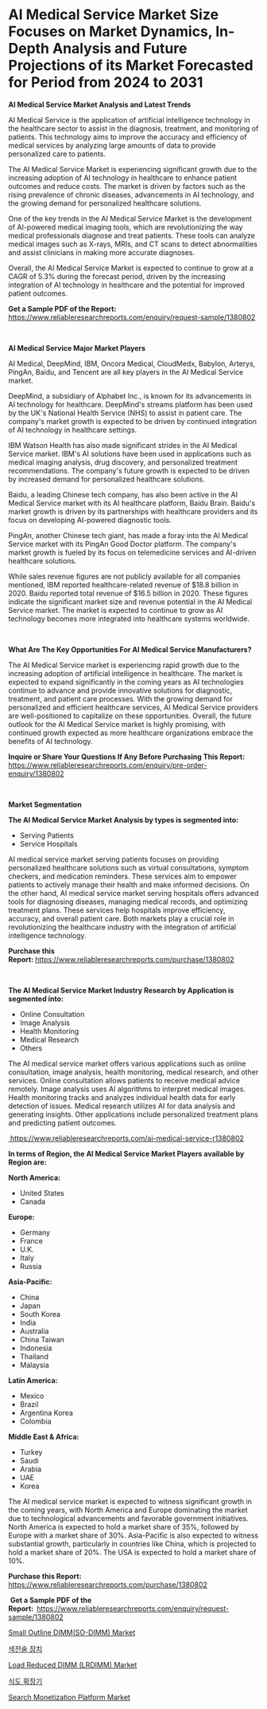 <p><h1>AI Medical Service Market Size Focuses on Market Dynamics, In-Depth Analysis and Future Projections of its Market Forecasted for Period from 2024 to 2031</h1></p><p><strong>AI Medical Service Market Analysis and Latest Trends</strong></p>
<p><p>AI Medical Service is the application of artificial intelligence technology in the healthcare sector to assist in the diagnosis, treatment, and monitoring of patients. This technology aims to improve the accuracy and efficiency of medical services by analyzing large amounts of data to provide personalized care to patients.</p><p>The AI Medical Service Market is experiencing significant growth due to the increasing adoption of AI technology in healthcare to enhance patient outcomes and reduce costs. The market is driven by factors such as the rising prevalence of chronic diseases, advancements in AI technology, and the growing demand for personalized healthcare solutions.</p><p>One of the key trends in the AI Medical Service Market is the development of AI-powered medical imaging tools, which are revolutionizing the way medical professionals diagnose and treat patients. These tools can analyze medical images such as X-rays, MRIs, and CT scans to detect abnormalities and assist clinicians in making more accurate diagnoses.</p><p>Overall, the AI Medical Service Market is expected to continue to grow at a CAGR of 5.3% during the forecast period, driven by the increasing integration of AI technology in healthcare and the potential for improved patient outcomes.</p></p>
<p><strong>Get a Sample PDF of the Report:&nbsp;</strong> <a href="https://www.reliableresearchreports.com/enquiry/request-sample/1380802">https://www.reliableresearchreports.com/enquiry/request-sample/1380802</a></p>
<p>&nbsp;</p>
<p><strong>AI Medical Service Major Market Players</strong></p>
<p><p>AI Medical, DeepMind, IBM, Oncora Medical, CloudMedx, Babylon, Arterys, PingAn, Baidu, and Tencent are all key players in the AI Medical Service market.</p><p>DeepMind, a subsidiary of Alphabet Inc., is known for its advancements in AI technology for healthcare. DeepMind's streams platform has been used by the UK's National Health Service (NHS) to assist in patient care. The company's market growth is expected to be driven by continued integration of AI technology in healthcare settings.</p><p>IBM Watson Health has also made significant strides in the AI Medical Service market. IBM's AI solutions have been used in applications such as medical imaging analysis, drug discovery, and personalized treatment recommendations. The company's future growth is expected to be driven by increased demand for personalized healthcare solutions.</p><p>Baidu, a leading Chinese tech company, has also been active in the AI Medical Service market with its AI healthcare platform, Baidu Brain. Baidu's market growth is driven by its partnerships with healthcare providers and its focus on developing AI-powered diagnostic tools.</p><p>PingAn, another Chinese tech giant, has made a foray into the AI Medical Service market with its PingAn Good Doctor platform. The company's market growth is fueled by its focus on telemedicine services and AI-driven healthcare solutions.</p><p>While sales revenue figures are not publicly available for all companies mentioned, IBM reported healthcare-related revenue of $18.8 billion in 2020. Baidu reported total revenue of $16.5 billion in 2020. These figures indicate the significant market size and revenue potential in the AI Medical Service market. The market is expected to continue to grow as AI technology becomes more integrated into healthcare systems worldwide.</p></p>
<p>&nbsp;</p>
<p><strong>What Are The Key Opportunities For AI Medical Service Manufacturers?</strong></p>
<p><p>The AI Medical Service market is experiencing rapid growth due to the increasing adoption of artificial intelligence in healthcare. The market is expected to expand significantly in the coming years as AI technologies continue to advance and provide innovative solutions for diagnostic, treatment, and patient care processes. With the growing demand for personalized and efficient healthcare services, AI Medical Service providers are well-positioned to capitalize on these opportunities. Overall, the future outlook for the AI Medical Service market is highly promising, with continued growth expected as more healthcare organizations embrace the benefits of AI technology.</p></p>
<p><strong>Inquire or Share Your Questions If Any Before Purchasing This Report:</strong> <a href="https://www.reliableresearchreports.com/enquiry/pre-order-enquiry/1380802">https://www.reliableresearchreports.com/enquiry/pre-order-enquiry/1380802</a></p>
<p>&nbsp;</p>
<p><strong>Market Segmentation</strong></p>
<p><strong>The AI Medical Service Market Analysis by types is segmented into:</strong></p>
<p><ul><li>Serving Patients</li><li>Service Hospitals</li></ul></p>
<p><p>AI medical service market serving patients focuses on providing personalized healthcare solutions such as virtual consultations, symptom checkers, and medication reminders. These services aim to empower patients to actively manage their health and make informed decisions. On the other hand, AI medical service market serving hospitals offers advanced tools for diagnosing diseases, managing medical records, and optimizing treatment plans. These services help hospitals improve efficiency, accuracy, and overall patient care. Both markets play a crucial role in revolutionizing the healthcare industry with the integration of artificial intelligence technology.</p></p>
<p><strong>Purchase this Report:&nbsp;</strong><a href="https://www.reliableresearchreports.com/purchase/1380802">https://www.reliableresearchreports.com/purchase/1380802</a></p>
<p>&nbsp;</p>
<p><strong>The AI Medical Service Market Industry Research by Application is segmented into:</strong></p>
<p><ul><li>Online Consultation</li><li>Image Analysis</li><li>Health Monitoring</li><li>Medical Research</li><li>Others</li></ul></p>
<p><p>The AI medical service market offers various applications such as online consultation, image analysis, health monitoring, medical research, and other services. Online consultation allows patients to receive medical advice remotely. Image analysis uses AI algorithms to interpret medical images. Health monitoring tracks and analyzes individual health data for early detection of issues. Medical research utilizes AI for data analysis and generating insights. Other applications include personalized treatment plans and predicting patient outcomes.</p></p>
<p><a href="https://www.reliableresearchreports.com/ai-medical-service-r1380802">&nbsp;https://www.reliableresearchreports.com/ai-medical-service-r1380802</a></p>
<p><strong>In terms of Region, the AI Medical Service Market Players available by Region are:</strong></p>
<p>
    <p> <strong> North America: </strong>
        <ul>
            <li>United States</li>
            <li>Canada</li>
        </ul>
        </p> 
    <p> <strong> Europe: </strong>
        <ul>
            <li>Germany</li>
            <li>France</li>
            <li>U.K.</li>
            <li>Italy</li>
            <li>Russia</li>
        </ul>
        </p> 
    <p> <strong> Asia-Pacific: </strong>
        <ul>
            <li>China</li>
            <li>Japan</li>
            <li>South Korea</li>
            <li>India</li>
            <li>Australia</li>
            <li>China Taiwan</li>
            <li>Indonesia</li>
            <li>Thailand</li>
            <li>Malaysia</li>
        </ul>
        </p> 
    <p> <strong> Latin America: </strong>
        <ul>
            <li>Mexico</li>
            <li>Brazil</li>
            <li>Argentina Korea</li>
            <li>Colombia</li>
        </ul>
        </p> 
    <p> <strong> Middle East & Africa: </strong>
        <ul>
            <li>Turkey</li>
            <li>Saudi</li>
            <li>Arabia</li>
            <li>UAE</li>
            <li>Korea</li>
        </ul>
    </p>
    </p>
<p><p>The AI medical service market is expected to witness significant growth in the coming years, with North America and Europe dominating the market due to technological advancements and favorable government initiatives. North America is expected to hold a market share of 35%, followed by Europe with a market share of 30%. Asia-Pacific is also expected to witness substantial growth, particularly in countries like China, which is projected to hold a market share of 20%. The USA is expected to hold a market share of 10%.</p></p>
<p><strong>Purchase this Report: </strong><a href="https://www.reliableresearchreports.com/purchase/1380802">https://www.reliableresearchreports.com/purchase/1380802</a></p>
<p>&nbsp;<strong>Get a Sample PDF of the Report:&nbsp;&nbsp;</strong><a href="https://www.reliableresearchreports.com/enquiry/request-sample/1380802">https://www.reliableresearchreports.com/enquiry/request-sample/1380802</a></p>
<p><strong></strong></p>
<p><p><a href="https://issuu.com/reportprime-2/docs/small-outline-dimmso-dimm-market-size-2030.pptx">Small Outline DIMM(SO-DIMM) Market</a></p><p><a href="https://github.com/BrettWeberrt8767765/Market-Research-Report-List-1/blob/main/167246558624.md">색전술 장치</a></p><p><a href="https://issuu.com/reportprime-2/docs/load-reduced-dimm-lrdimm-market-size-2030.pptx">Load Reduced DIMM (LRDIMM) Market</a></p><p><a href="https://github.com/camron674/Market-Research-Report-List-1/blob/main/164074658625.md">식도 확장기</a></p><p><a href="https://github.com/yoshih12/Market-Research-Report-List-3/blob/main/search-monetization-platform-market.md">Search Monetization Platform Market</a></p></p>